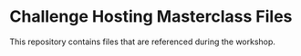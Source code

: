 # Challenge Hosting Masterclass Files

This repository contains files that are referenced during the workshop.
